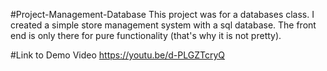 #Project-Management-Database
This project was for a databases class. I created a simple store management system with a sql database. The front end is only there for pure functionality (that's why it is not pretty).

#Link to Demo Video
https://youtu.be/d-PLGZTcryQ
